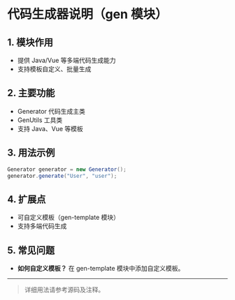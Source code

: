 # 代码生成器说明（gen 模块）

## 1. 模块作用

- 提供 Java/Vue 等多端代码生成能力
- 支持模板自定义、批量生成

## 2. 主要功能

- Generator 代码生成主类
- GenUtils 工具类
- 支持 Java、Vue 等模板

## 3. 用法示例

```java
Generator generator = new Generator();
generator.generate("User", "user");
```

## 4. 扩展点

- 可自定义模板（gen-template 模块）
- 支持多端代码生成

## 5. 常见问题

- **如何自定义模板？**
  在 gen-template 模块中添加自定义模板。

---

> 详细用法请参考源码及注释。 